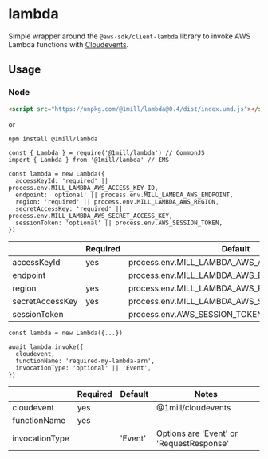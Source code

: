# lambda

Simple wrapper around the `@aws-sdk/client-lambda` library to invoke AWS Lambda functions with [Cloudevents](https://github.com/1mill/cloudevents).

## Usage

### Node

```html
<script src="https://unpkg.com/@1mill/lambda@0.4/dist/index.umd.js"></script>
```

or

```bash
npm install @1mill/lambda
```

```node
const { Lambda } = require('@1mill/lambda') // CommonJS
import { Lambda } from '@1mill/lambda' // EMS

const lambda = new Lambda({
  accessKeyId: 'required' || process.env.MILL_LAMBDA_AWS_ACCESS_KEY_ID,
  endpoint: 'optional' || process.env.MILL_LAMBDA_AWS_ENDPOINT,
  region: 'required' || process.env.MILL_LAMBDA_AWS_REGION,
  secretAccessKey: 'required' || process.env.MILL_LAMBDA_AWS_SECRET_ACCESS_KEY,
  sessionToken: 'optional' || process.env.AWS_SESSION_TOKEN,
})
```

|                 | Required | Default                                                                                                       | Notes                                                                                  |
|-----------------|----------|---------------------------------------------------------------------------------------------------------------|----------------------------------------------------------------------------------------|
| accessKeyId     | yes      | process.env.MILL_LAMBDA_AWS_ACCESS_KEY_ID || process.env.AWS_ACCESS_KEY_ID || process.env.AWS_ACCESS_KEY      |                                                                                        |
| endpoint        |          | process.env.MILL_LAMBDA_AWS_ENDPOINT || process.env.AWS_ENDPOINT                                              | Good for local development environment when using Localstack (or other AWS simulators) |
| region          | yes      | process.env.MILL_LAMBDA_AWS_REGION || process.env.AWS_REGION                                                  |                                                                                        |
| secretAccessKey | yes      | process.env.MILL_LAMBDA_AWS_SECRET_ACCESS_KEY || process.env.AWS_SECRET_ACCESS_KEY                            |                                                                                        |
| sessionToken    |          | process.env.AWS_SESSION_TOKEN                                                                                 |                                                                                        |

```node
const lambda = new Lambda({...})

await lambda.invoke({
  cloudevent,
  functionName: 'required-my-lambda-arn',
  invocationType: 'optional' || 'Event',
})
```

|                | Required | Default | Notes                                    |
|----------------|----------|---------|------------------------------------------|
| cloudevent     | yes      |         | @1mill/cloudevents                       |
| functionName   | yes      |         |                                          |
| invocationType |          | 'Event' | Options are 'Event' or 'RequestResponse' |

